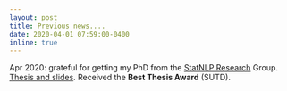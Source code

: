 ```yaml
---
layout: post
title: Previous news....
date: 2020-04-01 07:59:00-0400
inline: true
---
```





Apr 2020: grateful for getting my PhD from the [StatNLP Research](https://statnlp-research.github.io/) Group. [Thesis and slides](https://github.com/allanj/phd-thesis). Received the __Best Thesis Award__ (SUTD).
